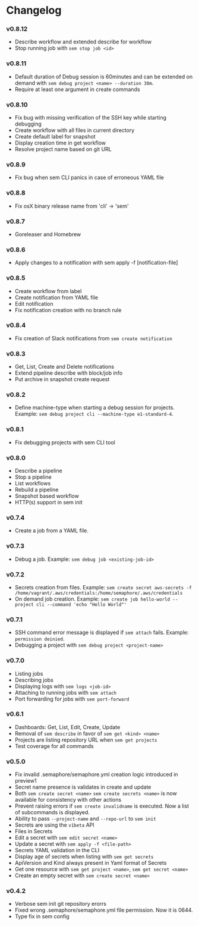 # Changelog

### v0.8.12

- Describe workflow and extended describe for workflow
- Stop running job with `sem stop job <id>`

### v0.8.11

- Default duration of Debug session is 60minutes and can be extended on demand
  with `sem debug project <name> --duration 30m`.
- Require at least one argument in create commands

### v0.8.10

- Fix bug with missing verification of the SSH key while starting debugging
- Create workflow with all files in current directory
- Create default label for snapshot
- Display creation time in get workflow
- Resolve project name based on git URL

### v0.8.9

- Fix bug when sem CLI panics in case of erroneous YAML file

### v0.8.8

- Fix osX binary release name from 'cli' -> 'sem'

### v0.8.7

- Goreleaser and Homebrew

### v0.8.6

- Apply changes to a notification with sem apply -f [notification-file]

### v0.8.5

- Create workflow from label
- Create notification from YAML file
- Edit notification
- Fix notification creation with no branch rule

### v0.8.4

- Fix creation of Slack notifications from `sem create notification`

### v0.8.3

- Get, List, Create and Delete notifications
- Extend pipeline describe with block/job info
- Put archive in snapshot create request

### v0.8.2

- Define machine-type when starting a debug session for projects.
  Example: `sem debug project cli --machine-type e1-standard-4`.

### v0.8.1

- Fix debugging projects with sem CLI tool

### v0.8.0

- Describe a pipeline
- Stop a pipeline
- List workflows
- Rebuild a pipeline
- Snapshot based workflow
- HTTP(s) support in sem init

### v0.7.4

- Create a job from a YAML file.

### v0.7.3

- Debug a job. Example: `sem debug job <existing-job-id>`

### v0.7.2

- Secrets creation from files. Example: `sem create secret aws-secrets -f /home/vagrant/.aws/credentials:/home/semaphore/.aws/credentials`
- On demand job creation. Example: `sem create job hello-world --project cli --command 'echo "Hello World"'`

### v0.7.1

- SSH command error message is displayed if `sem attach` fails. Example: `permission deinied`.
- Debugging a project with `sem debug project <project-name>`

### v0.7.0

- Listing jobs
- Describing jobs
- Displaying logs with `sem logs <job-id>`
- Attaching to running jobs with `sem attach`
- Port forwarding for jobs with `sem port-forward`

### v0.6.1

- Dashboards: Get, List, Edit, Create, Update
- Removal of `sem describe` in favor of `sem get <kind> <name>`
- Projects are listing repository URL when `sem get projects`
- Test coverage for all commands

### v0.5.0

- Fix invalid .semaphore/semaphore.yml creation logic introduced in preview1
- Secret name presence is validates in create and update
- Both `sem create secret <name>` `sem create secrets <name>` is now available
  for consistency with other actions
- Prevent raising errors if `sem create invalidname` is executed. Now a list of
  subcommands is displayed.
- Ability to pass `--project-name` and `--repo-url` to `sem init`
- Secrets are using the `v1beta` API
- Files in Secrets
- Edit a secret with `sem edit secret <name>`
- Update a secret with `sem apply -f <file-path>`
- Secrets YAML validation in the CLI
- Display age of secrets when listing with `sem get secrets`
- ApiVersion and Kind always present in Yaml format of Secrets
- Get one resource with `sem get project <name>`, `sem get secret <name>`
- Create an empty secret with `sem create secret <name>`

### v0.4.2

- Verbose sem init git repository erorrs
- Fixed wrong .semaphore/semaphore.yml file permission. Now it is 0644.
- Type fix in sem config

